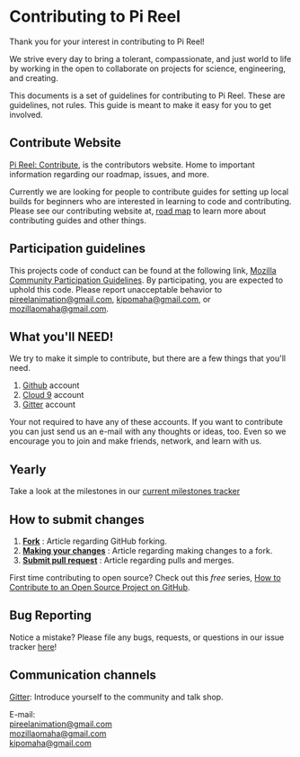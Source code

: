 # Contributing to Pi Reel

Thank you for your interest in contributing to Pi Reel! 

We strive every day to bring a tolerant, compassionate, and just world to life by working in the open to 
collaborate on projects for science, engineering, and creating.

This documents is a set of guidelines for contributing to Pi Reel. These are guidelines, not rules. 
This guide is meant to make it easy for you to get involved.  

## Contribute Website  

[Pi Reel: Contribute](https://pireel.github.io/PiReel-Contributing/), is the contributors website. Home to important information
regarding our roadmap, issues, and more. 

Currently we are looking for people to contribute guides for setting up local builds for beginners who are interested in learning to code and contributing. Please see our contributing website at, [road map](https://github.com/PiReel/PiReel-Website/milestone/6) to learn more about contributing guides and other things.

## Participation guidelines

This projects code of conduct can be found at the following link, 
[Mozilla Community Participation Guidelines](https://www.mozilla.org/en-US/about/governance/policies/participation/). 
By participating, you are expected to uphold this code. Please report unacceptable behavior 
to pireelanimation@gmail.com, kipomaha@gmail.com, or mozillaomaha@gmail.com. 

## What you'll NEED!

We try to make it simple to contribute, but there are a few things that you'll need.
  1. [Github](https://github.com) account  
  2. [Cloud 9](https://c9.io/pireel) account   
  3. [Gitter](https://gitter.im/PiReel/Lobby) account  

Your not required to have any of these accounts. If you want to contribute you can just send us an e-mail with any thoughts or ideas, too. Even so we encourage you to join and make friends, network, and learn with us.

## Yearly

Take a look at the milestones in our [current milestones tracker](https://github.com/PiReel/PiReel-Website/milestones)

## How to submit changes

  1. **[Fork](https://help.github.com/articles/fork-a-repo/)** : Article regarding GitHub forking.
  2. **[Making your changes](https://guides.github.com/activities/forking/#making-changes)** : Article regarding making changes to a fork.
  3. **[Submit pull request](https://help.github.com/articles/proposing-changes-to-a-project-with-pull-requests/)** : Article regarding pulls and merges.

First time contributing to open source? 
Check out this *free* series, [How to Contribute to an Open Source Project on GitHub](https://egghead.io/series/how-to-contribute-to-an-open-source-project-on-github).

## Bug Reporting

Notice a mistake? Please file any bugs, requests, or questions in our issue tracker 
[here](https://github.com/PiReel/PiReel-Contributing/issues)!

## Communication channels

[Gitter](https://gitter.im/PiReel/Lobby): Introduce yourself to the community and talk shop.  

E-mail:  
  pireelanimation@gmail.com  
  mozillaomaha@gmail.com  
  kipomaha@gmail.com  
